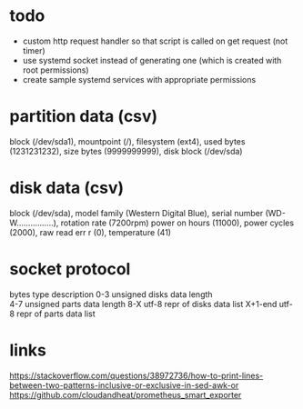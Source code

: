 # todo
- custom http request handler so that script is called on get request (not timer)
- use systemd socket instead of generating one (which is created with root permissions)
- create sample systemd services with appropriate permissions

# partition data (csv)
block       (/dev/sda1),
mountpoint  (/),
filesystem  (ext4),
used bytes  (1231231232),
size bytes  (9999999999),
disk block  (/dev/sda)

# disk data (csv)
block           (/dev/sda),
model family    (Western Digital Blue),
serial number   (WD-W................),
rotation rate   (7200rpm)
power on hours  (11000),
power cycles    (2000),
raw read err r  (0),
temperature     (41)

# socket protocol
bytes   type            description
0-3     unsigned        disks data length        
4-7     unsigned        parts data length
8-X     utf-8           repr of disks data list
X+1-end utf-8           repr of parts data list

# links
https://stackoverflow.com/questions/38972736/how-to-print-lines-between-two-patterns-inclusive-or-exclusive-in-sed-awk-or
https://github.com/cloudandheat/prometheus_smart_exporter
